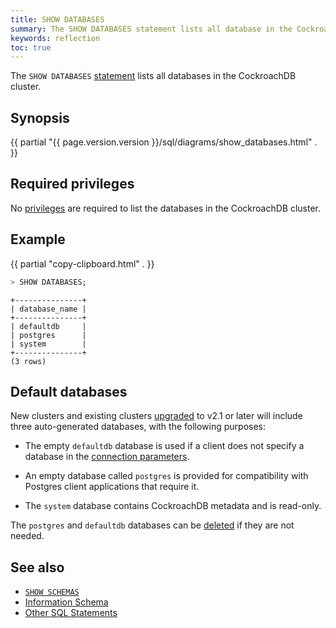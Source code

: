 ```yaml
---
title: SHOW DATABASES
summary: The SHOW DATABASES statement lists all database in the CockroachDB cluster.
keywords: reflection
toc: true
---
```


The `SHOW DATABASES` [statement](sql-statements.html) lists all databases in the CockroachDB cluster.

## Synopsis

<div>
{{ partial "{{ page.version.version }}/sql/diagrams/show_databases.html" . }}
</div>

## Required privileges

No [privileges](authorization.html#assign-privileges) are required to list the databases in the CockroachDB cluster.

## Example

{{ partial "copy-clipboard.html" . }}
~~~ sql
> SHOW DATABASES;
~~~

~~~
+---------------+
| database_name |
+---------------+
| defaultdb     |
| postgres      |
| system        |
+---------------+
(3 rows)
~~~

## Default databases

New clusters and existing clusters [upgraded](upgrade-cockroach-version.html) to v2.1 or later will include three auto-generated databases, with the following purposes:

- The empty `defaultdb` database is used if a client does not specify a database in the [connection parameters](connection-parameters.html).

- An empty database called `postgres` is provided for compatibility with Postgres client applications that require it.

- The `system` database contains CockroachDB metadata and is read-only.

The `postgres` and `defaultdb` databases can be [deleted](drop-database.html) if they are not needed.

## See also

- [`SHOW SCHEMAS`](show-schemas.html)
- [Information Schema](information-schema.html)
- [Other SQL Statements](sql-statements.html)
